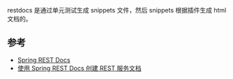 
  
restdocs 是通过单元测试生成 snippets 文件，然后 snippets 根据插件生成 html 文档的。

## 参考
- [Spring REST Docs](https://docs.spring.io/spring-restdocs/docs/2.0.4.RELEASE/reference/html5/)
- [使用 Spring REST Docs 创建 REST 服务文档](https://www.ibm.com/developerworks/cn/java/j-use-spring-rest-docs-to-creat-rest/index.html)